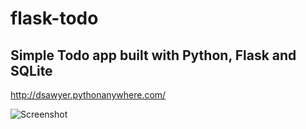 # flask-todo
## Simple Todo app built with Python, Flask and SQLite
http://dsawyer.pythonanywhere.com/

![Screenshot](https://i.imgur.com/RsJV2Tw.png)
